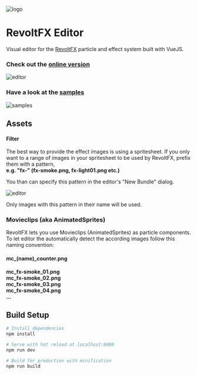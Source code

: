 ![logo](https://samples.revoltfx.electronauts.net/assets/rfx-logo.png)

# RevoltFX Editor

Visual editor for the [RevoltFX](https://github.com/bma73/revolt-fx) particle and effect system built with VueJS.

### Check out the [online version](https://editor.revoltfx.electronauts.net)

![editor](https://samples.revoltfx.electronauts.net/assets/editor.png)

### Have a look at the [samples](https://samples.revoltfx.electronauts.net)

![samples](https://samples.revoltfx.electronauts.net/assets/samples.png)

 
## Assets

#### Filter
The best way to provide the effect images is using a spritesheet. If you only want to a range of images in your spritesheet to be used by RevoltFX, prefix them with a pattern,  
**e.g. "fx-" (fx-smoke.png, fx-light01.png etc.)**

You than can specify this pattern in the editor's "New Bundle" dialog.

![editor](https://samples.revoltfx.electronauts.net/assets/newbundle.png)

Only images with this pattern in their name will be used.

### Movieclips (aka AnimatedSprites)
RevoltFX lets you use Movieclips (AnimatedSprites) as particle components. To let editor the automatically detect the according images follow this naming convention:

#### mc\_(name)\_counter.png

**mc\_fx-smoke\_01.png  
mc\_fx-smoke\_02.png  
mc\_fx-smoke\_03.png  
mc\_fx-smoke\_04.png   
...**


## Build Setup

``` bash
# Install dependencies
npm install

# Serve with hot reload at localhost:8080
npm run dev

# Build for production with minification
npm run build
```

